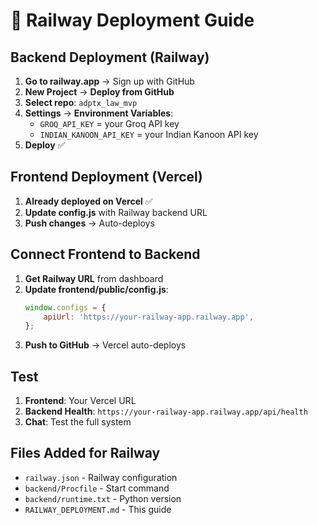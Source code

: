 # 🚀 Railway Deployment Guide

## Backend Deployment (Railway)

1. **Go to railway.app** → Sign up with GitHub
2. **New Project** → **Deploy from GitHub**
3. **Select repo**: `adptx_law_mvp`
4. **Settings** → **Environment Variables**:
   - `GROQ_API_KEY` = your Groq API key
   - `INDIAN_KANOON_API_KEY` = your Indian Kanoon API key
5. **Deploy** ✅

## Frontend Deployment (Vercel)

1. **Already deployed on Vercel** ✅
2. **Update config.js** with Railway backend URL
3. **Push changes** → Auto-deploys

## Connect Frontend to Backend

1. **Get Railway URL** from dashboard
2. **Update frontend/public/config.js**:
   ```javascript
   window.configs = {
       apiUrl: 'https://your-railway-app.railway.app',
   };
   ```
3. **Push to GitHub** → Vercel auto-deploys

## Test

1. **Frontend**: Your Vercel URL
2. **Backend Health**: `https://your-railway-app.railway.app/api/health`
3. **Chat**: Test the full system

## Files Added for Railway

- `railway.json` - Railway configuration
- `backend/Procfile` - Start command
- `backend/runtime.txt` - Python version
- `RAILWAY_DEPLOYMENT.md` - This guide
